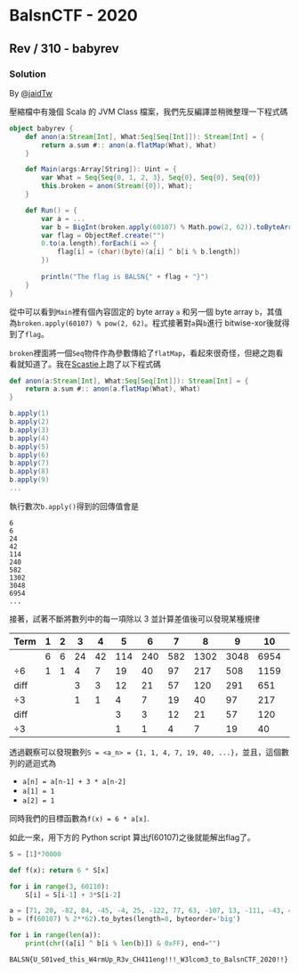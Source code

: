 # BalsnCTF - 2020

## Rev / 310 - babyrev

### Solution

By [@jaidTw](https://github.com/jaidTw)

壓縮檔中有幾個 Scala 的 JVM Class 檔案，我們先反編譯並稍微整理一下程式碼

```scala
object babyrev {
    def anon(a:Stream[Int], What:Seq[Seq[Int]]): Stream[Int] = {
        return a.sum #:: anon(a.flatMap(What), What)
    }

    def Main(args:Array[String]): Uint = {
        var What = Seq{Seq{0, 1, 2, 3}, Seq{0}, Seq{0}, Seq{0}}
        this.broken = anon(Stream({0}), What);
    }

    def Run() = {
        var a = ...
        var b = BigInt(broken.apply(60107) % Math.pow(2, 62)).toByteArray()
        var flag = ObjectRef.create("")
        0.to(a.length).forEach(i => {
            flag[i] = (char)(byte)(a[i] ^ b[i % b.length])
        })
            
        println("The flag is BALSN{" + flag + "}")
    }
}
```

從中可以看到`Main`裡有個內容固定的 byte array `a` 和另一個 byte array `b`，其值為`broken.apply(60107) % pow(2, 62)`。程式接著對`a`與`b`進行 bitwise-xor後就得到了`flag`。

`broken`裡面將一個`Seq`物件作為參數傳給了`flatMap`，看起來很奇怪，但總之跑看看就知道了。我在[Scastie](https://scastie.scala-lang.org/)上跑了以下程式碼

```scala
def anon(a:Stream[Int], What:Seq[Seq[Int]]): Stream[Int] = {
    return a.sum #:: anon(a.flatMap(What), What)
}

b.apply(1)
b.apply(2)
b.apply(3)
b.apply(4)
b.apply(5)
b.apply(6)
b.apply(7)
b.apply(8)
b.apply(9)
...
```

執行數次`b.apply()`得到的回傳值會是
```
6
6
24
42
114
240
582
1302
3048
6954
...
```

接著，試著不斷將數列中的每一項除以 3 並計算差值後可以發現某種規律

|Term|1|2|3|4|5|6|7|8|9|10|...|
|-|-|-|-|-|-|-|-|-|-|-|-|
||6|6|24|42|114|240|582|1302|3048|6954||
|$\div6$|1|1|4|7|19|40|97|217|508|1159|
|diff|||3|3|12|21|57|120|291|651|
|$\div3$|||1|1|4|7|19|40|97|217
|diff|||||3|3|12|21|57|120|
|$\div3$|||||1|1|4|7|19|40

透過觀察可以發現數列`S = <a_n> = {1, 1, 4, 7, 19, 40, ...}`，並且，這個數列的遞迴式為

* `a[n] = a[n-1] + 3 * a[n-2]`
* `a[1] = 1`
* `a[2] = 1`

同時我們的目標函數為`f(x) = 6 * a[x]`.

如此一來，用下方的 Python script 算出$f(60107)$之後就能解出flag了。

```python
S = [1]*70000

def f(x): return 6 * S[x]

for i in range(3, 60110):
    S[i] = S[i-1] + 3*S[i-2]

a = [71, 20, -82, 84, -45, -4, 25, -122, 77, 63, -107, 13, -111, -43, 43, -42, 96, 38, -88, 20, -67, -40, 79, -108, 77, 8, -75, 80, -45, -69, 25, -116, 117, 106, -36, 69, -67, -35, 79, -114, 113, 36, -112, 87, -67, -2, 19, -67, 80, 42, -111, 23, -116, -55, 40, -92, 77, 121, -51, 86, -46, -85, 93]
b = (f(60107) % 2**62).to_bytes(length=8, byteorder='big')

for i in range(len(a)):
    print(chr((a[i] ^ b[i % len(b)]) & 0xFF), end="")
```

```
BALSN{U_S01ved_this_W4rmUp_R3v_CH411eng!!!_W3lcom3_to_BalsnCTF_2020!!}
```

